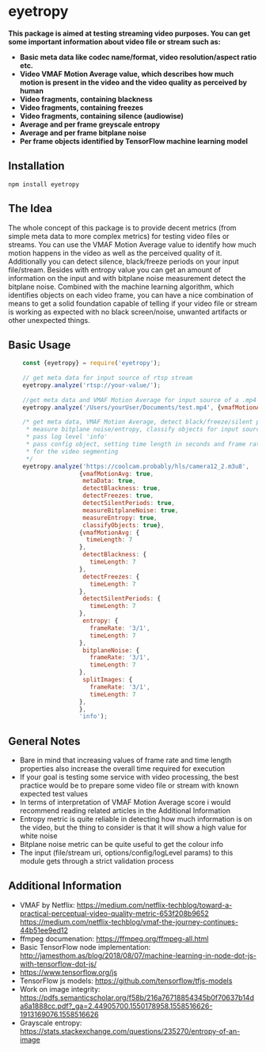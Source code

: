 # eyetropy
**This package is aimed at testing streaming video purposes. 
You can get some important information about video file or stream such as:**

* **Basic meta data like codec name/format, video resolution/aspect ratio etc.**
* **Video VMAF Motion Average value, which describes how much motion is present in the video 
and the video quality as perceived by human**
* **Video fragments, containing blackness**
* **Video fragments, containing freezes**
* **Video fragments, containing silence (audiowise)**
* **Average and per frame greyscale entropy**
* **Average and per frame bitplane noise**
* **Per frame objects identified by TensorFlow machine learning model**

## Installation
```npm install eyetropy```

## The Idea
The whole concept of this package is to provide decent metrics (from simple meta data to more 
complex metrics) for testing video files or streams. You can use the VMAF Motion Average 
value to identify how much motion happens in the video as well as the perceived quality of it.
Additionally you can detect silence, black/freeze periods on your input file/stream. Besides 
with entropy value you can get an amount of information on the input and with bitplane noise 
measurement detect the bitplane noise. Combined with the machine learning algorithm, 
which identifies objects on each video frame, you can have a nice combination of means to get a solid
foundation capable of telling if your video file or stream is working as expected with no black
screen/noise, unwanted artifacts or other unexpected things. 

## Basic Usage
```js
    const {eyetropy} = require('eyetropy');
    
    // get meta data for input source of rtsp stream
    eyetropy.analyze('rtsp://your-value/');
    
    //get meta data and VMAF Motion Average for input source of a .mp4 file
    eyetropy.analyze('/Users/yourUser/Documents/test.mp4', {vmafMotionAvg: true, metaData: true});
    
    /* get meta data, VMAF Motion Average, detect black/freeze/silent periods,
     * measure bitplane noise/entropy, classify objects for input source of a m3u playlist
     * pass log level 'info'
     * pass config object, setting time length in seconds and frame rate (frame per second)
     * for the video segmenting
     */
    eyetropy.analyze('https://coolcam.probably/hls/camera12_2.m3u8',
                    {vmafMotionAvg: true, 
                     metaData: true,
                     detectBlackness: true,
                     detectFreezes: true,
                     detectSilentPeriods: true,
                     measureBitplaneNoise: true,
                     measureEntropy: true,
                     classifyObjects: true},
                    {vmafMotionAvg: {
                      timeLength: 7
                    },
                     detectBlackness: {
                       timeLength: 7
                    },
                     detectFreezes: {
                       timeLength: 7
                    },
                     detectSilentPeriods: {
                       timeLength: 7
                    },
                     entropy: {
                       frameRate: '3/1',
                       timeLength: 7
                    },
                     bitplaneNoise: {
                       frameRate: '3/1',
                       timeLength: 7
                    },
                     splitImages: {
                       frameRate: '3/1',
                       timeLength: 7
                    },
                    },
                    'info');
```

## General Notes
* Bare in mind that increasing values of frame rate and time length properties also increase 
the overall time required for execution
* If your goal is testing some service with video processing, the best practice would be
to prepare some video file or stream with known expected test values
* In terms of interpretation of VMAF Motion Average score i would recommend reading related 
articles in the Additional Information
* Entropy metric is quite reliable in detecting how much information is on the video, but 
the thing to consider is that it will show a high value for white noise
* Bitplane noise metric can be quite useful to get the colour info
* The input (file/stream uri, options/config/logLevel params) to this module gets through 
a strict validation process

## Additional Information
* VMAF by Netflix: https://medium.com/netflix-techblog/toward-a-practical-perceptual-video-quality-metric-653f208b9652
https://medium.com/netflix-techblog/vmaf-the-journey-continues-44b51ee9ed12
* ffmpeg documenation: https://ffmpeg.org/ffmpeg-all.html
* Basic TensorFlow node implementation: http://jamesthom.as/blog/2018/08/07/machine-learning-in-node-dot-js-with-tensorflow-dot-js/
* https://www.tensorflow.org/js
* TensorFlow js models: https://github.com/tensorflow/tfjs-models
* Work on image integrity: https://pdfs.semanticscholar.org/f58b/216a76718854345b0f70637b14da6a1888cc.pdf?_ga=2.44905700.1550178958.1558516626-1913169076.1558516626
* Grayscale entropy: https://stats.stackexchange.com/questions/235270/entropy-of-an-image
